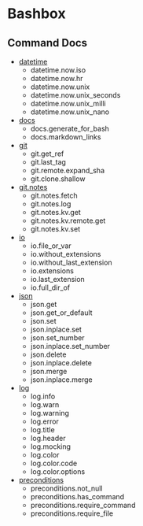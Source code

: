 # Bashbox

 ## Command Docs

 - [datetime](docs/datetime.md)
   - datetime.now.iso
   - datetime.now.hr
   - datetime.now.unix
   - datetime.now.unix_seconds
   - datetime.now.unix_milli
   - datetime.now.unix_nano
 - [docs](docs/docs.md)
   - docs.generate_for_bash
   - docs.markdown_links
 - [git](docs/git.md)
   - git.get_ref
   - git.last_tag
   - git.remote.expand_sha
   - git.clone.shallow
 - [git.notes](docs/git.notes.md)
   - git.notes.fetch
   - git.notes.log
   - git.notes.kv.get
   - git.notes.kv.remote.get
   - git.notes.kv.set
 - [io](docs/io.md)
   - io.file_or_var
   - io.without_extensions
   - io.without_last_extension
   - io.extensions
   - io.last_extension
   - io.full_dir_of
 - [json](docs/json.md)
   - json.get
   - json.get_or_default
   - json.set
   - json.inplace.set
   - json.set_number
   - json.inplace.set_number
   - json.delete
   - json.inplace.delete
   - json.merge
   - json.inplace.merge
 - [log](docs/log.md)
   - log.info
   - log.warn
   - log.warning
   - log.error
   - log.title
   - log.header
   - log.mocking
   - log.color
   - log.color.code
   - log.color.options
 - [preconditions](docs/preconditions.md)
   - preconditions.not_null
   - preconditions.has_command
   - preconditions.require_command
   - preconditions.require_file
